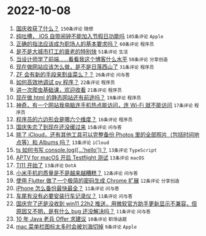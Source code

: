 # 2022-10-08

1. [国庆收获了什么？](https://www.v2ex.com/t/885130) `150条评论` `随想`
1. [纯吐槽， IOS 自带闹钟不能加入节假日功能吗](https://www.v2ex.com/t/885133) `105条评论` `Apple`
1. [正确的指法应该成为职场人的基本要求吗？](https://www.v2ex.com/t/885230) `60条评论` `程序员`
1. [是不是大城市打工的衰老的特别快](https://www.v2ex.com/t/885126) `51条评论` `生活`
1. [当设计师学了前端……看看我这个博客什么水平](https://www.v2ex.com/t/885217) `50条评论` `分享创造`
1. [现在做网站应该怎么做，是不是日落西山了](https://www.v2ex.com/t/885241) `31条评论` `程序员`
1. [ZF 会有新的手段来割韭菜么？？](https://www.v2ex.com/t/885204) `26条评论` `问与答`
1. [如何高效地调试 py 程序？](https://www.v2ex.com/t/885154) `22条评论` `程序员`
1. [讲一次爬虫基础课，欢迎收看](https://www.v2ex.com/t/885125) `21条评论` `程序员`
1. [现在做 html 的静态网站还有前途吗？](https://www.v2ex.com/t/885201) `19条评论` `程序员`
1. [神奇，有一个网站我电脑连手机热点能访问，连 Wi-Fi 就不能访问](https://www.v2ex.com/t/885166) `17条评论` `程序员`
1. [程序员的六边形会是哪六个维度？](https://www.v2ex.com/t/885153) `16条评论` `程序员`
1. [国庆失恋了到现在还没缓过来](https://www.v2ex.com/t/885269) `15条评论` `问与答`
1. [除了 iCloud，还有其他工具可以完整备份 Photos 里的全部照片（包括时间地点等）和 Albums 吗？](https://www.v2ex.com/t/885223) `13条评论` `iCloud`
1. [ts 如何书写 console.log([...'hello'])？](https://www.v2ex.com/t/885211) `13条评论` `TypeScript`
1. [APTV for macOS 开启 Testflight 测试](https://www.v2ex.com/t/885202) `13条评论` `macOS`
1. [TI11 开始了](https://www.v2ex.com/t/885188) `13条评论` `DotA`
1. [小米手机的质量是不是越来越糟糕？](https://www.v2ex.com/t/885250) `12条评论` `问与答`
1. [使用 Flutter 做了一个极简的密码生成 Chrome 扩展](https://www.v2ex.com/t/885210) `12条评论` `分享创造`
1. [iPhone 怎么备份最快最全？](https://www.v2ex.com/t/885248) `11条评论` `问与答`
1. [车尾有没有必要安装行车记录仪？](https://www.v2ex.com/t/885135) `11条评论` `问与答`
1. [国庆完了还是没收到 win11 22h2 推送，用微软官方助手更新显示不兼容，但原因又不明，是有什么 bug 还没解决吗？](https://www.v2ex.com/t/885131) `11条评论` `问与答`
1. [10 年 Java 老兵 Offer 求建议](https://www.v2ex.com/t/885157) `10条评论` `职场话题`
1. [mac 菜单栏图标太多时会被刘海切掉](https://www.v2ex.com/t/885183) `9条评论` `Apple`
